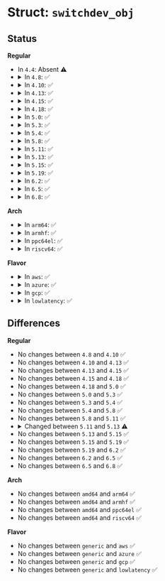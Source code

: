 # Struct: <code>switchdev_obj</code>

## Status
<b>Regular</b>
<ul>
<li>
In <code>4.4</code>: Absent ⚠️
</li>
<li>
<details>
<summary>In <code>4.8</code>: ✅</summary>

```c
struct switchdev_obj {
    struct net_device *orig_dev;
    enum switchdev_obj_id id;
    u32 flags;
    void *complete_priv;
    void (*complete)(struct net_device *, int, void *);
};
```
</details>
</li>
<li>
<details>
<summary>In <code>4.10</code>: ✅</summary>

```c
struct switchdev_obj {
    struct net_device *orig_dev;
    enum switchdev_obj_id id;
    u32 flags;
    void *complete_priv;
    void (*complete)(struct net_device *, int, void *);
};
```
</details>
</li>
<li>
<details>
<summary>In <code>4.13</code>: ✅</summary>

```c
struct switchdev_obj {
    struct net_device *orig_dev;
    enum switchdev_obj_id id;
    u32 flags;
    void *complete_priv;
    void (*complete)(struct net_device *, int, void *);
};
```
</details>
</li>
<li>
<details>
<summary>In <code>4.15</code>: ✅</summary>

```c
struct switchdev_obj {
    struct net_device *orig_dev;
    enum switchdev_obj_id id;
    u32 flags;
    void *complete_priv;
    void (*complete)(struct net_device *, int, void *);
};
```
</details>
</li>
<li>
<details>
<summary>In <code>4.18</code>: ✅</summary>

```c
struct switchdev_obj {
    struct net_device *orig_dev;
    enum switchdev_obj_id id;
    u32 flags;
    void *complete_priv;
    void (*complete)(struct net_device *, int, void *);
};
```
</details>
</li>
<li>
<details>
<summary>In <code>5.0</code>: ✅</summary>

```c
struct switchdev_obj {
    struct net_device *orig_dev;
    enum switchdev_obj_id id;
    u32 flags;
    void *complete_priv;
    void (*complete)(struct net_device *, int, void *);
};
```
</details>
</li>
<li>
<details>
<summary>In <code>5.3</code>: ✅</summary>

```c
struct switchdev_obj {
    struct net_device *orig_dev;
    enum switchdev_obj_id id;
    u32 flags;
    void *complete_priv;
    void (*complete)(struct net_device *, int, void *);
};
```
</details>
</li>
<li>
<details>
<summary>In <code>5.4</code>: ✅</summary>

```c
struct switchdev_obj {
    struct net_device *orig_dev;
    enum switchdev_obj_id id;
    u32 flags;
    void *complete_priv;
    void (*complete)(struct net_device *, int, void *);
};
```
</details>
</li>
<li>
<details>
<summary>In <code>5.8</code>: ✅</summary>

```c
struct switchdev_obj {
    struct net_device *orig_dev;
    enum switchdev_obj_id id;
    u32 flags;
    void *complete_priv;
    void (*complete)(struct net_device *, int, void *);
};
```
</details>
</li>
<li>
<details>
<summary>In <code>5.11</code>: ✅</summary>

```c
struct switchdev_obj {
    struct net_device *orig_dev;
    enum switchdev_obj_id id;
    u32 flags;
    void *complete_priv;
    void (*complete)(struct net_device *, int, void *);
};
```
</details>
</li>
<li>
<details>
<summary>In <code>5.13</code>: ✅</summary>

```c
struct switchdev_obj {
    struct list_head list;
    struct net_device *orig_dev;
    enum switchdev_obj_id id;
    u32 flags;
    void *complete_priv;
    void (*complete)(struct net_device *, int, void *);
};
```
</details>
</li>
<li>
<details>
<summary>In <code>5.15</code>: ✅</summary>

```c
struct switchdev_obj {
    struct list_head list;
    struct net_device *orig_dev;
    enum switchdev_obj_id id;
    u32 flags;
    void *complete_priv;
    void (*complete)(struct net_device *, int, void *);
};
```
</details>
</li>
<li>
<details>
<summary>In <code>5.19</code>: ✅</summary>

```c
struct switchdev_obj {
    struct list_head list;
    struct net_device *orig_dev;
    enum switchdev_obj_id id;
    u32 flags;
    void *complete_priv;
    void (*complete)(struct net_device *, int, void *);
};
```
</details>
</li>
<li>
<details>
<summary>In <code>6.2</code>: ✅</summary>

```c
struct switchdev_obj {
    struct list_head list;
    struct net_device *orig_dev;
    enum switchdev_obj_id id;
    u32 flags;
    void *complete_priv;
    void (*complete)(struct net_device *, int, void *);
};
```
</details>
</li>
<li>
<details>
<summary>In <code>6.5</code>: ✅</summary>

```c
struct switchdev_obj {
    struct list_head list;
    struct net_device *orig_dev;
    enum switchdev_obj_id id;
    u32 flags;
    void *complete_priv;
    void (*complete)(struct net_device *, int, void *);
};
```
</details>
</li>
<li>
<details>
<summary>In <code>6.8</code>: ✅</summary>

```c
struct switchdev_obj {
    struct list_head list;
    struct net_device *orig_dev;
    enum switchdev_obj_id id;
    u32 flags;
    void *complete_priv;
    void (*complete)(struct net_device *, int, void *);
};
```
</details>
</li>
</ul>
<b>Arch</b>
<ul>
<li>
<details>
<summary>In <code>arm64</code>: ✅</summary>

```c
struct switchdev_obj {
    struct net_device *orig_dev;
    enum switchdev_obj_id id;
    u32 flags;
    void *complete_priv;
    void (*complete)(struct net_device *, int, void *);
};
```
</details>
</li>
<li>
<details>
<summary>In <code>armhf</code>: ✅</summary>

```c
struct switchdev_obj {
    struct net_device *orig_dev;
    enum switchdev_obj_id id;
    u32 flags;
    void *complete_priv;
    void (*complete)(struct net_device *, int, void *);
};
```
</details>
</li>
<li>
<details>
<summary>In <code>ppc64el</code>: ✅</summary>

```c
struct switchdev_obj {
    struct net_device *orig_dev;
    enum switchdev_obj_id id;
    u32 flags;
    void *complete_priv;
    void (*complete)(struct net_device *, int, void *);
};
```
</details>
</li>
<li>
<details>
<summary>In <code>riscv64</code>: ✅</summary>

```c
struct switchdev_obj {
    struct net_device *orig_dev;
    enum switchdev_obj_id id;
    u32 flags;
    void *complete_priv;
    void (*complete)(struct net_device *, int, void *);
};
```
</details>
</li>
</ul>
<b>Flavor</b>
<ul>
<li>
<details>
<summary>In <code>aws</code>: ✅</summary>

```c
struct switchdev_obj {
    struct net_device *orig_dev;
    enum switchdev_obj_id id;
    u32 flags;
    void *complete_priv;
    void (*complete)(struct net_device *, int, void *);
};
```
</details>
</li>
<li>
<details>
<summary>In <code>azure</code>: ✅</summary>

```c
struct switchdev_obj {
    struct net_device *orig_dev;
    enum switchdev_obj_id id;
    u32 flags;
    void *complete_priv;
    void (*complete)(struct net_device *, int, void *);
};
```
</details>
</li>
<li>
<details>
<summary>In <code>gcp</code>: ✅</summary>

```c
struct switchdev_obj {
    struct net_device *orig_dev;
    enum switchdev_obj_id id;
    u32 flags;
    void *complete_priv;
    void (*complete)(struct net_device *, int, void *);
};
```
</details>
</li>
<li>
<details>
<summary>In <code>lowlatency</code>: ✅</summary>

```c
struct switchdev_obj {
    struct net_device *orig_dev;
    enum switchdev_obj_id id;
    u32 flags;
    void *complete_priv;
    void (*complete)(struct net_device *, int, void *);
};
```
</details>
</li>
</ul>

## Differences
<b>Regular</b>
<ul>
<li>
No changes between <code>4.8</code> and <code>4.10</code> ✅
</li>
<li>
No changes between <code>4.10</code> and <code>4.13</code> ✅
</li>
<li>
No changes between <code>4.13</code> and <code>4.15</code> ✅
</li>
<li>
No changes between <code>4.15</code> and <code>4.18</code> ✅
</li>
<li>
No changes between <code>4.18</code> and <code>5.0</code> ✅
</li>
<li>
No changes between <code>5.0</code> and <code>5.3</code> ✅
</li>
<li>
No changes between <code>5.3</code> and <code>5.4</code> ✅
</li>
<li>
No changes between <code>5.4</code> and <code>5.8</code> ✅
</li>
<li>
No changes between <code>5.8</code> and <code>5.11</code> ✅
</li>
<li>
<details>
<summary>Changed between <code>5.11</code> and <code>5.13</code> ⚠️</summary>
<ul>
<li>
<b>Field added. </b>
<code>struct list_head list</code>
</li>
</ul>
</details>
</li>
<li>
No changes between <code>5.13</code> and <code>5.15</code> ✅
</li>
<li>
No changes between <code>5.15</code> and <code>5.19</code> ✅
</li>
<li>
No changes between <code>5.19</code> and <code>6.2</code> ✅
</li>
<li>
No changes between <code>6.2</code> and <code>6.5</code> ✅
</li>
<li>
No changes between <code>6.5</code> and <code>6.8</code> ✅
</li>
</ul>
<b>Arch</b>
<ul>
<li>
No changes between <code>amd64</code> and <code>arm64</code> ✅
</li>
<li>
No changes between <code>amd64</code> and <code>armhf</code> ✅
</li>
<li>
No changes between <code>amd64</code> and <code>ppc64el</code> ✅
</li>
<li>
No changes between <code>amd64</code> and <code>riscv64</code> ✅
</li>
</ul>
<b>Flavor</b>
<ul>
<li>
No changes between <code>generic</code> and <code>aws</code> ✅
</li>
<li>
No changes between <code>generic</code> and <code>azure</code> ✅
</li>
<li>
No changes between <code>generic</code> and <code>gcp</code> ✅
</li>
<li>
No changes between <code>generic</code> and <code>lowlatency</code> ✅
</li>
</ul>
